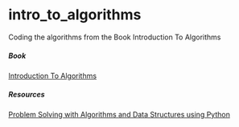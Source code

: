 # intro_to_algorithms
Coding the algorithms from the Book Introduction To Algorithms

##### Book
[Introduction To Algorithms](https://mitpress.mit.edu/books/introduction-algorithms)

##### Resources

[Problem Solving with Algorithms and Data Structures using Python](https://runestone.academy/runestone/static/pythonds/index.html)
